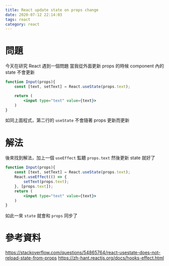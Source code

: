 ```yaml
---
title: React update state on props change
date: 2020-07-12 22:14:03
tags: react
category: react
---
```


# 問題
今天在研究 React
遇到一個問題
當我從外面更新 props 的時候 component 內的 state 不會更新
```jsx
function Input(props){
	const [text, setText] = React.useState(props.text);

	return (
		<input type="text" value={text}>
	)
}
```
如同上面程式，第二行的 `useState` 不會隨著 props 更新而更新

# 解法
後來找到解法，加上一個 `useEffect` 監聽 `props.text` 然後更新 state 就好了
```jsx
function Input(props){
	const [text, setText] = React.useState(props.text);
	React.useEffect(() => {
		setText(props.text);
	}, [props.text]);
	return (
		<input type="text" value={text}>
	)
}
```
如此一來 `state` 就會和 `props` 同步了

# 參考資料
https://stackoverflow.com/questions/54865764/react-usestate-does-not-reload-state-from-props
https://zh-hant.reactjs.org/docs/hooks-effect.html
